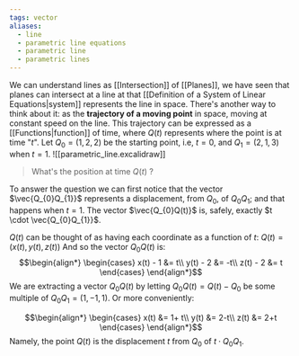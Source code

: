 ```yaml
---
tags: vector
aliases:
  - line
  - parametric line equations
  - parametric line
  - parametric lines
---
```

We can understand lines as [[Intersection]] of [[Planes]], we have seen that planes can intersect at a line at that [[Definition of a System of Linear Equations|system]] represents the line in space. 
There's another way to think about it: as the **trajectory of a moving point** in space, moving at constant speed on the line. This trajectory can be expressed as a [[Functions|function]] of time, where $Q(t)$ represents where the point is at time "$t$".
Let $Q_{0} = (1,2,2)$ be the starting point, i.e, $t=0$, and $Q_{1}=(2,1,3)$ when $t=1$.
![[parametric_line.excalidraw]]
> What's the position at time $Q(t)$ ?

To answer the question we can first notice that the vector $\vec{Q_{0}Q_{1}}$ represents a displacement, from $Q_{0}$, of $Q_{0}Q_{1}$; and that happens when $t=1$. The vector $\vec{Q_{0}Q(t)}$ is, safely, exactly $t \cdot \vec{Q_{0}Q_{1}}$.

$Q(t)$ can be thought of as having each coordinate as a function of $t$: $Q(t) = (x(t), y(t), z(t))$
And so the vector $Q_{0}Q(t)$ is:
$$\begin{align*}
\begin{cases}
x(t) - 1 &= t\\
y(t) - 2 &= -t\\
z(t) - 2 &= t
\end{cases}
\end{align*}$$
We are extracting a vector $Q_{0}Q(t)$ by letting $Q_{0}Q(t)=Q(t)-Q_{0}$  be some multiple of $Q_{0}Q_{1}=(1,-1,1)$. Or more conveniently:

$$\begin{align*}
\begin{cases}
x(t) &= 1+ t\\
y(t) &= 2-t\\
z(t) &= 2+t
\end{cases}
\end{align*}$$
Namely, the point $Q(t)$ is the displacement $t$ from $Q_{0}$ of $t \cdot Q_{0}Q_{1}$.